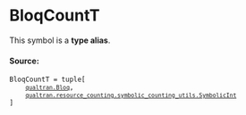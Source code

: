 # BloqCountT

This symbol is a **type alias**.



#### Source:

<pre class="devsite-click-to-copy prettyprint lang-py tfo-signature-link">
<code>BloqCountT = tuple[
    <a href="../../qualtran/Bloq.html"><code>qualtran.Bloq</code></a>,
    <a href="../../qualtran/resource_counting/symbolic_counting_utils/SymbolicInt.html"><code>qualtran.resource_counting.symbolic_counting_utils.SymbolicInt</code></a>
]
</code></pre>



<!-- Placeholder for "Used in" -->
